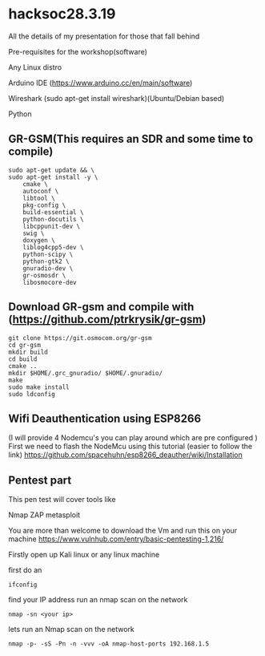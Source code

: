 # hacksoc28.3.19
All the details of my presentation for those that fall behind

Pre-requisites for the workshop(software)

Any Linux distro 

Arduino IDE (https://www.arduino.cc/en/main/software)

Wireshark (sudo apt-get install wireshark)(Ubuntu/Debian based) 

Python

## GR-GSM(This requires an SDR and some time to compile)
```
sudo apt-get update && \
sudo apt-get install -y \
    cmake \
    autoconf \
    libtool \
    pkg-config \
    build-essential \
    python-docutils \
    libcppunit-dev \
    swig \
    doxygen \
    liblog4cpp5-dev \
    python-scipy \
    python-gtk2 \
    gnuradio-dev \
    gr-osmosdr \
    libosmocore-dev   
```
## Download GR-gsm and compile with (https://github.com/ptrkrysik/gr-gsm)
```
git clone https://git.osmocom.org/gr-gsm
cd gr-gsm
mkdir build
cd build
cmake ..
mkdir $HOME/.grc_gnuradio/ $HOME/.gnuradio/
make
sudo make install
sudo ldconfig
```
## Wifi Deauthentication using ESP8266
(I will provide 4 Nodemcu's you can play around which are pre configured ) 
First we need to flash the NodeMcu using this tutorial (easier to follow the link)
https://github.com/spacehuhn/esp8266_deauther/wiki/Installation


## Pentest part 
This pen test will cover tools like

Nmap
ZAP
metasploit

You are more than welcome to download the Vm and run this on your machine 
https://www.vulnhub.com/entry/basic-pentesting-1,216/


Firstly open up Kali linux or any linux machine 

first do an
```
ifconfig
```

find your IP address run an nmap scan on the network 

```
nmap -sn <your ip>
```

lets run an Nmap scan on the network 

```
nmap -p- -sS -Pn -n -vvv -oA nmap-host-ports 192.168.1.5
```



